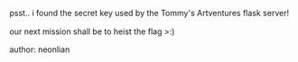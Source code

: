 psst.. i found the secret key used by the Tommy's Artventures flask server!

our next mission shall be to heist the flag >:)
ㅤ

author: neonlian
